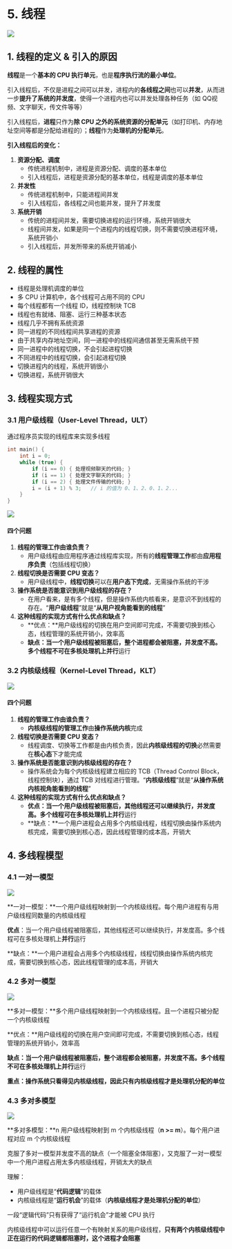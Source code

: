 # 5. 线程

![](../.gitbook/assets/xian-cheng-.svg)

## 1. 线程的定义 & 引入的原因

**线程**是一个**基本的 CPU 执行单元**，也是**程序执行流的最小单位**。

引入线程后，不仅是进程之间可以并发，进程内的**各线程之间**也可以**并发**，从而进一步**提升了系统的并发度**，使得一个进程内也可以并发处理各种任务（如 QQ视频、文字聊天，传文件等等）

引入线程后，**进程**只作为**除 CPU 之外的系统资源的分配单元**（如打印机、内存地址空间等都是分配给进程的）；**线程**作为**处理机的分配单元**。



**引入线程后的变化：**

1. **资源分配、调度**
   * 传统进程机制中，进程是资源分配、调度的基本单位
   * 引入线程后，进程是资源分配的基本单位，线程是调度的基本单位
2. **并发性**
   * 传统进程机制中，只能进程间并发
   * 引入线程后，各线程之间也能并发，提升了并发度
3. **系统开销**
   * 传统的进程间并发，需要切换进程的运行环境，系统开销很大
   * 线程间并发，如果是同一个进程内的线程切换，则不需要切换进程环境，系统开销小
   * 引入线程后，并发所带来的系统开销减小

## 2. 线程的属性

* 线程是处理机调度的单位
* 多 CPU 计算机中，各个线程可占用不同的 CPU
* 每个线程都有一个线程 ID，线程控制块 TCB
* 线程也有就绪、阻塞、运行三种基本状态
* 线程几乎不拥有系统资源
* 同一进程的不同线程间共享进程的资源
* 由于共享内存地址空间，同一进程中的线程间通信甚至无需系统干预
* 同一进程中的线程切换，不会引起进程切换
* 不同进程中的线程切换，会引起进程切换
* 切换进程内的线程，系统开销很小
* 切换进程，系统开销很大

## 3. 线程实现方式

### 3.1 用户级线程（User-Level Thread，ULT）

通过程序员实现的线程库来实现多线程

```c
int main() {
    int i = 0;
    while (true) {
        if (i == 0) { 处理视频聊天的代码; }
        if (i == 1) { 处理文字聊天的代码; }
        if (i == 2) { 处理文件传输的代码; }
        i = (i + 1) % 3;   // i 的值为 0、1、2、0、1、2...
    }
}
```

![](../.gitbook/assets/image%20%2851%29.png)

#### 四个问题

1. **线程的管理工作由谁负责？**
   * 用户级线程由应用程序通过线程库实现，所有的**线程管理工作**都由**应用程序负责**（包括线程切换）
2. **线程切换是否需要 CPU 变态？**
   * 用户级线程中，**线程切换**可以在**用户态下完成**，无需操作系统的干涉
3. **操作系统是否能意识到用户级线程的存在？**
   * 在用户看来，是有多个线程，但是操作系统内核看来，是意识不到线程的存在。“**用户级线程**”就是“**从用户视角能看到的线程**”
4. **这种线程的实现方式有什么优点和缺点？**
   * **优点：**用户级线程的切换在用户空间即可完成，不需要切换到核心态，线程管理的系统开销小，效率高
   * **缺点：**当一个用户级线程被阻塞后，整个进程都会被阻塞，并发度不高。多个线程不可在多核处理机上**并行**运行

### 3.2 内核级线程（Kernel-Level Thread，KLT）

![](../.gitbook/assets/image%20%2836%29.png)

#### 四个问题

1. **线程的管理工作由谁负责？**
   * **内核级线程的管理工作**由**操作系统内核**完成
2. **线程切换是否需要 CPU 变态？**
   * 线程调度、切换等工作都是由内核负责，因此**内核级线程的切换**必然需要在**核心态**下才能完成
3. **操作系统是否能意识到内核级线程的存在？**
   * 操作系统会为每个内核级线程建立相应的 TCB（Thread Control Block，线程控制块），通过 TCB 对线程进行管理。“**内核级线程**”就是“**从操作系统内核视角能看到的线程**”
4. **这种线程的实现方式有什么优点和缺点？**
   * **优点：**当一个用户级线程被阻塞后，其他线程还可以继续执行，并发度高。多个线程可在多核处理机上**并行**运行
   * **缺点：**一个用户进程会占用多个内核级线程，线程切换由操作系统内核完成，需要切换到核心态，因此线程管理的成本高，开销大

## 4. 多线程模型

### 4.1 一对一模型

![](../.gitbook/assets/image%20%2825%29.png)

**一对一模型：**一个用户级线程映射到一个内核级线程。每个用户进程有与用户级线程同数量的内核级线程

**优点**：当一个用户级线程被阻塞后，其他线程还可以继续执行，并发度高。多个线程可在多核处理机上**并行**运行

**缺点：**一个用户进程会占用多个内核级线程，线程切换由操作系统内核完成，需要切换到核心态，因此线程管理的成本高，开销大

### 4.2 多对一模型

![](../.gitbook/assets/image%20%2837%29.png)

**多对一模型：**多个用户级线程映射到一个内核级线程。且一个进程只被分配一个内核级线程

**优点：**用户级线程的切换在用户空间即可完成，不需要切换到核心态，线程管理的系统开销小，效率高

**缺点：**当一个用户级线程被阻塞后，整个进程都会被阻塞，并发度不高。多个线程不可在多核处理机上**并行**运行

**重点：**操作系统只看得见内核级线程，因此只有**内核级线程才是处理机分配的单位**

### 4.3 多对多模型

![](../.gitbook/assets/image%20%2847%29.png)

**多对多模型：**n 用户级线程映射到 m 个内核级线程（**n &gt;= m**）。每个用户进程对应 m 个内核级线程

克服了多对一模型并发度不高的缺点（一个阻塞全体阻塞），又克服了一对一模型中一个用户进程占用太多内核级线程，开销太大的缺点

理解：

* 用户级线程是“**代码逻辑**”的载体
* 内核级线程是“**运行机会**”的载体（**内核级线程才是处理机分配的单位**）

一段“逻辑代码”只有获得了“运行机会”才能被 CPU 执行

内核级线程中可以运行任意一个有映射关系的用户级线程，**只有两个内核级线程中正在运行的代码逻辑都阻塞时，这个进程才会阻塞**

